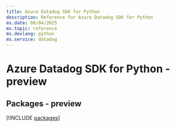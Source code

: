 ```yaml
---
title: Azure Datadog SDK for Python
description: Reference for Azure Datadog SDK for Python
ms.date: 08/04/2025
ms.topic: reference
ms.devlang: python
ms.service: datadog
---
```

# Azure Datadog SDK for Python - preview
## Packages - preview
[!INCLUDE [packages](datadog-index.md)]